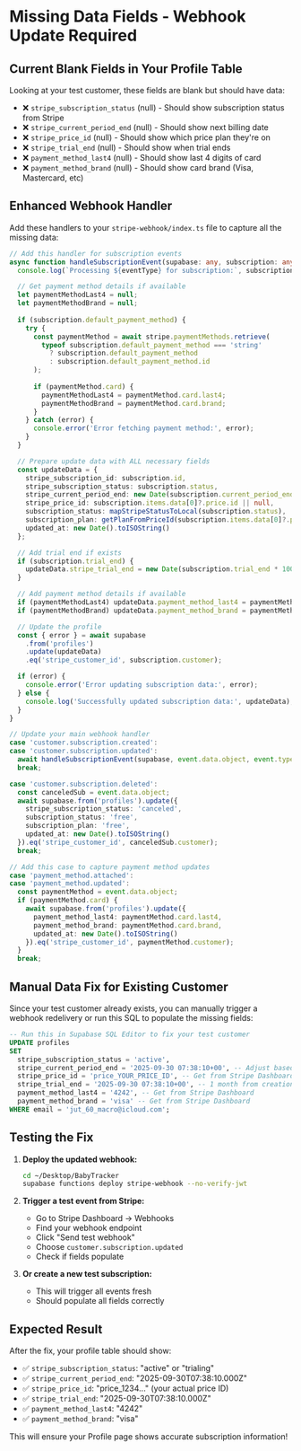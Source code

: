 # Missing Data Fields - Webhook Update Required

## Current Blank Fields in Your Profile Table

Looking at your test customer, these fields are blank but should have data:
- ❌ `stripe_subscription_status` (null) - Should show subscription status from Stripe
- ❌ `stripe_current_period_end` (null) - Should show next billing date
- ❌ `stripe_price_id` (null) - Should show which price plan they're on
- ❌ `stripe_trial_end` (null) - Should show when trial ends
- ❌ `payment_method_last4` (null) - Should show last 4 digits of card
- ❌ `payment_method_brand` (null) - Should show card brand (Visa, Mastercard, etc)

## Enhanced Webhook Handler

Add these handlers to your `stripe-webhook/index.ts` file to capture all the missing data:

```typescript
// Add this handler for subscription events
async function handleSubscriptionEvent(supabase: any, subscription: any, eventType: string) {
  console.log(`Processing ${eventType} for subscription:`, subscription.id);

  // Get payment method details if available
  let paymentMethodLast4 = null;
  let paymentMethodBrand = null;
  
  if (subscription.default_payment_method) {
    try {
      const paymentMethod = await stripe.paymentMethods.retrieve(
        typeof subscription.default_payment_method === 'string' 
          ? subscription.default_payment_method 
          : subscription.default_payment_method.id
      );
      
      if (paymentMethod.card) {
        paymentMethodLast4 = paymentMethod.card.last4;
        paymentMethodBrand = paymentMethod.card.brand;
      }
    } catch (error) {
      console.error('Error fetching payment method:', error);
    }
  }

  // Prepare update data with ALL necessary fields
  const updateData = {
    stripe_subscription_id: subscription.id,
    stripe_subscription_status: subscription.status,
    stripe_current_period_end: new Date(subscription.current_period_end * 1000).toISOString(),
    stripe_price_id: subscription.items.data[0]?.price.id || null,
    subscription_status: mapStripeStatusToLocal(subscription.status),
    subscription_plan: getPlanFromPriceId(subscription.items.data[0]?.price.id),
    updated_at: new Date().toISOString()
  };

  // Add trial end if exists
  if (subscription.trial_end) {
    updateData.stripe_trial_end = new Date(subscription.trial_end * 1000).toISOString();
  }

  // Add payment method details if available
  if (paymentMethodLast4) updateData.payment_method_last4 = paymentMethodLast4;
  if (paymentMethodBrand) updateData.payment_method_brand = paymentMethodBrand;

  // Update the profile
  const { error } = await supabase
    .from('profiles')
    .update(updateData)
    .eq('stripe_customer_id', subscription.customer);

  if (error) {
    console.error('Error updating subscription data:', error);
  } else {
    console.log('Successfully updated subscription data:', updateData);
  }
}

// Update your main webhook handler
case 'customer.subscription.created':
case 'customer.subscription.updated':
  await handleSubscriptionEvent(supabase, event.data.object, event.type);
  break;

case 'customer.subscription.deleted':
  const canceledSub = event.data.object;
  await supabase.from('profiles').update({
    stripe_subscription_status: 'canceled',
    subscription_status: 'free',
    subscription_plan: 'free',
    updated_at: new Date().toISOString()
  }).eq('stripe_customer_id', canceledSub.customer);
  break;

// Add this case to capture payment method updates
case 'payment_method.attached':
case 'payment_method.updated':
  const paymentMethod = event.data.object;
  if (paymentMethod.card) {
    await supabase.from('profiles').update({
      payment_method_last4: paymentMethod.card.last4,
      payment_method_brand: paymentMethod.card.brand,
      updated_at: new Date().toISOString()
    }).eq('stripe_customer_id', paymentMethod.customer);
  }
  break;
```

## Manual Data Fix for Existing Customer

Since your test customer already exists, you can manually trigger a webhook redelivery or run this SQL to populate the missing fields:

```sql
-- Run this in Supabase SQL Editor to fix your test customer
UPDATE profiles
SET 
  stripe_subscription_status = 'active',
  stripe_current_period_end = '2025-09-30 07:38:10+00', -- Adjust based on actual date
  stripe_price_id = 'price_YOUR_PRICE_ID', -- Get from Stripe Dashboard
  stripe_trial_end = '2025-09-30 07:38:10+00', -- 1 month from creation
  payment_method_last4 = '4242', -- Get from Stripe Dashboard
  payment_method_brand = 'visa' -- Get from Stripe Dashboard
WHERE email = 'jut_60_macro@icloud.com';
```

## Testing the Fix

1. **Deploy the updated webhook:**
   ```bash
   cd ~/Desktop/BabyTracker
   supabase functions deploy stripe-webhook --no-verify-jwt
   ```

2. **Trigger a test event from Stripe:**
   - Go to Stripe Dashboard → Webhooks
   - Find your webhook endpoint
   - Click "Send test webhook"
   - Choose `customer.subscription.updated`
   - Check if fields populate

3. **Or create a new test subscription:**
   - This will trigger all events fresh
   - Should populate all fields correctly

## Expected Result

After the fix, your profile table should show:
- ✅ `stripe_subscription_status`: "active" or "trialing"
- ✅ `stripe_current_period_end`: "2025-09-30T07:38:10.000Z"
- ✅ `stripe_price_id`: "price_1234..." (your actual price ID)
- ✅ `stripe_trial_end`: "2025-09-30T07:38:10.000Z"
- ✅ `payment_method_last4`: "4242"
- ✅ `payment_method_brand`: "visa"

This will ensure your Profile page shows accurate subscription information!
